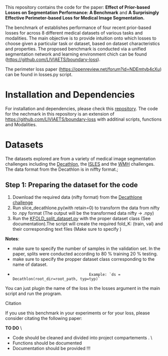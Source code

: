This repository contains the code for the paper: **Effect of Prior-based Losses on Segmentation Performance: A Benchmark** and **A Surprisingly Effective Perimeter-based Loss for Medical Image Segmentation.**


The benchmark of establishes performance of four recent prior-based losses for across 8 different medical datasets of various tasks and modalities. The main objective is to provide intuition onto which losses to choose given a particular task or dataset, based on dataset characteristics and properties. The proposed benchmark is conducted via a unified segmentation network and learning environment chich can be found (https://github.com/LIVIAETS/boundary-loss). 
 
The perimeter loss paper (https://openreview.net/forum?id=NDEmtyb4cXu) can be found in losses.py script. 
 
# Installation and Dependencies

For installation and dependencies, please check this [repository](https://github.com/LIVIAETS/boundary-loss). The code for the nechmark in this repository is an extension of https://github.com/LIVIAETS/boundary-loss with additinal scripts, functions and Modalities.

# Datasets 

The datasets explored are from a variety of medical image segmentation challenges including the [Decathlon](http://medicaldecathlon.com), the  [ISLES](http://www.isles-challenge.org) and the [WMH](https://wmh.isi.uu.nl) challenges. The data format from the Decathlon is in niffty format.; 

## Step 1: Preparing the dataset for the code

1. Download the required data (nifty format) from the [Decathlone challenge](http://medicaldecathlon.com)
2. Run slice_decathlone.py(with retain=0) to transform the data from nifty to .npy format (The output will be the transformed data nifty -> .npy)
3. Run the [KFOLD_split_dataset.py](https://github.com/rosanajurdi/DataSET_module) with the proper dataset class (See documentation).The script will create the required fold_K: (train, val) and their corresponding text files (Make sure to specify ) 

**Notes**:
- make sure to specify the number of samples in the validation set. In the paper,  splits were conducted according to 80 % training 20 % testing. 
- make sure to specify the propper dataset class corresponding to the name of dataset.
- 
                                        Example: `ds = Decathlon(root_dir=root_path, typ=typ)` 



You can just plugin the name of the loss in the losses argument in the main script and run the program. 

Citation

If you use this benchmark in your experiments or for your loss, please consider citating the following paper:




**TO DO** \\
- Code should be cleaned and divided into project compartements . \\
- Functions should be documented
- Documentation should be provided !!! 
